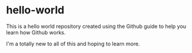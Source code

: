# hello-world
This is a hello world repository created using the Github guide to help you learn how Github works.

I'm a totally new to all of this and hoping to learn more.
